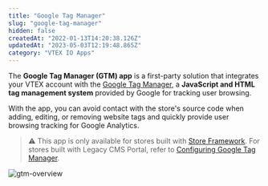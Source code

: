 ```yaml
---
title: "Google Tag Manager"
slug: "google-tag-manager"
hidden: false
createdAt: "2022-01-13T14:20:38.126Z"
updatedAt: "2023-05-03T12:19:48.865Z"
category: "VTEX IO Apps"
---
```


The **Google Tag Manager (GTM) app** is a first-party solution that integrates your VTEX account with the [Google Tag Manager](https://tagmanager.google.com), a **JavaScript and HTML tag management system** provided by Google for tracking user browsing.

With the app, you can avoid contact with the store's source code when adding, editing, or removing website tags and quickly provide user browsing tracking for Google Analytics.

> ⚠️ This app is only available for stores built with [Store Framework](https://developers.vtex.com/docs/guides/vtex-io-documentation-what-is-vtex-store-framework). For stores built with Legacy CMS Portal, refer to [Configuring Google Tag Manager](https://help.vtex.com/en/tutorial/how-to-setup-google-analytics-in-vtex-store--G2P0rmSrEiqCcmUMyUUwG#configuring-google-tag-manager).

![gtm-overview](https://cdn.jsdelivr.net/gh/vtexdocs/dev-portal-content@main/images/google-tag-manager-0.png)

<Flex>

  <WhatsNextCard
  title="Installing Google Tag Manager"
  description="Step-by-step on how to install the Google Tag Manager app in your VTEX Admin."
  linkTo="/docs/guides/vtex-io-documentation-installing-google-tag-manager"
  linkTitle="See more"
  />

  <WhatsNextCard
  title="Setting up Google Tag Manager"
  description="Step-by-step to set up the Google Tag Manager app with variables, triggers, and tags."
  linkTo="/docs/guides/vtex-io-documentation-setting-up-google-tag-manager"
  linkTitle="See more"
  />
 
</Flex>
